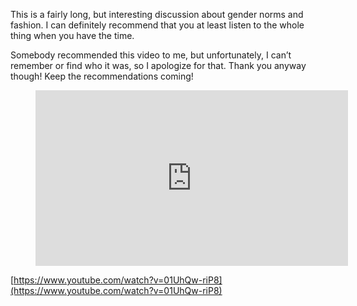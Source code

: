 This is a fairly long, but interesting discussion about gender norms and fashion. I can definitely recommend that you at least listen to the whole thing when you have the time.

Somebody recommended this video to me, but unfortunately, I can’t remember or find who it was, so I apologize for that. Thank you anyway though! Keep the recommendations coming!

<figure><div class="wp-block-embed__wrapper"><iframe loading="lazy" title="Society Only Wants You to Wear a Dress If You Look Like a Woman" width="500" height="281" src="https://www.youtube.com/embed/01UhQw-riP8?feature=oembed" frameborder="0" allow="accelerometer; autoplay; clipboard-write; encrypted-media; gyroscope; picture-in-picture; web-share" referrerpolicy="strict-origin-when-cross-origin" allowfullscreen=""></iframe></div></figure>

[https://www.youtube.com/watch?v=01UhQw-riP8](https://www.youtube.com/watch?v=01UhQw-riP8)